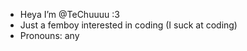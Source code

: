 - Heya I’m @TeChuuuu :3
- Just a femboy interested in coding (I suck at coding)
- Pronouns: any

<!---
TeChuuuu/TeChuuuu is a ✨ special ✨ repository because its `README.md` (this file) appears on your GitHub profile.
You can click the Preview link to take a look at your changes.
--->
